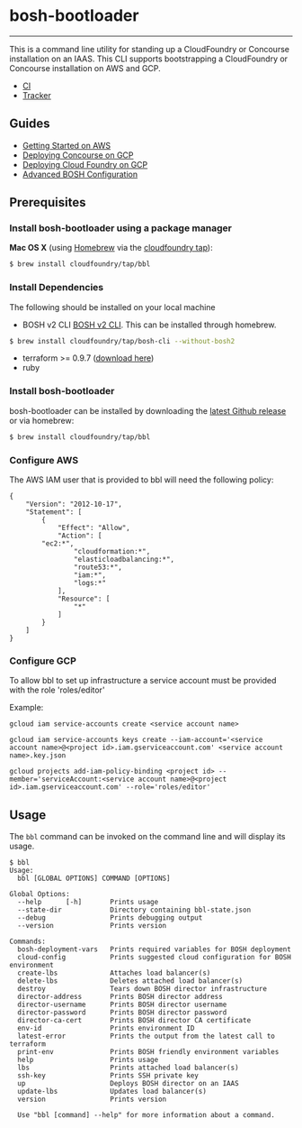 # bosh-bootloader
---

This is a command line utility for standing up a CloudFoundry or Concourse installation
on an IAAS. This CLI supports bootstrapping a CloudFoundry or Concourse installation on AWS and GCP.

* [CI](https://wings.concourse.ci/teams/cf-infrastructure/pipelines/bosh-bootloader)
* [Tracker](https://www.pivotaltracker.com/n/projects/1488988)

## Guides

- [Getting Started on AWS](docs/getting-started-aws.md)
- [Deploying Concourse on GCP](docs/concourse.md)
- [Deploying Cloud Foundry on GCP](https://github.com/cloudfoundry/cf-deployment/blob/master/gcp-deployment-guide.md)
- [Advanced BOSH Configuration](docs/advanced.md)

## Prerequisites

### Install bosh-bootloader using a package manager

**Mac OS X** (using [Homebrew](http://brew.sh/) via the [cloudfoundry tap](https://github.com/cloudfoundry/homebrew-tap)):

```sh
$ brew install cloudfoundry/tap/bbl
```

### Install Dependencies

The following should be installed on your local machine
- BOSH v2 CLI  [BOSH v2 CLI](https://bosh.io/docs/cli-v2.html). This can be installed through homebrew.
```sh
$ brew install cloudfoundry/tap/bosh-cli --without-bosh2
```
- terraform >= 0.9.7 ([download here](https://www.terraform.io/downloads.html))
- ruby

### Install bosh-bootloader

bosh-bootloader can be installed by downloading the [latest Github release](https://github.com/cloudfoundry/bosh-bootloader/releases/latest) or via homebrew:
```sh
$ brew install cloudfoundry/tap/bbl
```

### Configure AWS

The AWS IAM user that is provided to bbl will need the following policy:

```
{
    "Version": "2012-10-17",
    "Statement": [
        {
            "Effect": "Allow",
            "Action": [
		"ec2:*",
                "cloudformation:*",
                "elasticloadbalancing:*",
                "route53:*",
                "iam:*",
                "logs:*"
            ],
            "Resource": [
                "*"
            ]
        }
    ]
}
```

### Configure GCP

To allow bbl to set up infrastructure a service account must be provided with the
role 'roles/editor'

Example:
```
gcloud iam service-accounts create <service account name>

gcloud iam service-accounts keys create --iam-account='<service account name>@<project id>.iam.gserviceaccount.com' <service account name>.key.json

gcloud projects add-iam-policy-binding <project id> --member='serviceAccount:<service account name>@<project id>.iam.gserviceaccount.com' --role='roles/editor'
```

## Usage

The `bbl` command can be invoked on the command line and will display its usage.

```
$ bbl
Usage:
  bbl [GLOBAL OPTIONS] COMMAND [OPTIONS]

Global Options:
  --help      [-h]       Prints usage
  --state-dir            Directory containing bbl-state.json
  --debug                Prints debugging output
  --version              Prints version

Commands:
  bosh-deployment-vars   Prints required variables for BOSH deployment
  cloud-config           Prints suggested cloud configuration for BOSH environment
  create-lbs             Attaches load balancer(s)
  delete-lbs             Deletes attached load balancer(s)
  destroy                Tears down BOSH director infrastructure
  director-address       Prints BOSH director address
  director-username      Prints BOSH director username
  director-password      Prints BOSH director password
  director-ca-cert       Prints BOSH director CA certificate
  env-id                 Prints environment ID
  latest-error           Prints the output from the latest call to terraform
  print-env              Prints BOSH friendly environment variables
  help                   Prints usage
  lbs                    Prints attached load balancer(s)
  ssh-key                Prints SSH private key
  up                     Deploys BOSH director on an IAAS
  update-lbs             Updates load balancer(s)
  version                Prints version

  Use "bbl [command] --help" for more information about a command.
```
